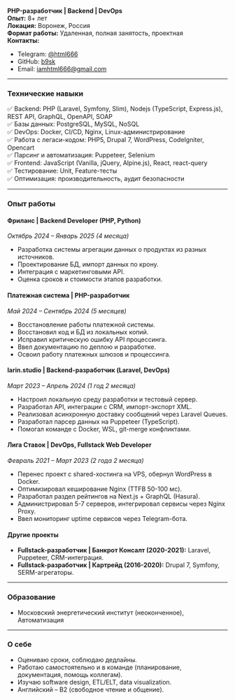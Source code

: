 **PHP-разработчик | Backend | DevOps**  
**Опыт:** 8+ лет  
**Локация:** Воронеж, Россия  
**Формат работы:** Удаленная, полная занятость, проектная  
**Контакты:**  
- Telegram: [@html666](https://t.me/html666)  
- GitHub: [b9sk](https://github.com/b9sk)  
- Email: iamhtml666@gmail.com  

---

### **Технические навыки**  
✅ Backend: PHP (Laravel, Symfony, Slim), Nodejs (TypeScript, Express.js), REST API, GraphQL, OpenAPI, SOAP  
✅ Базы данных: PostgreSQL, MySQL, NoSQL  
✅ DevOps: Docker, CI/CD, Nginx, Linux-администрирование  
✅ Работа с легаси-кодом: PHP5, Drupal 7, WordPress, CodeIgniter, Opencart  
✅ Парсинг и автоматизация: Puppeteer, Selenium  
✅ Frontend: JavaScript (Vanilla, jQuery, Alpine.js), React, react-query  
✅ Тестирование: Unit, Feature-тесты  
✅ Оптимизация: производительность, аудит безопасности  

---

### **Опыт работы**  
#### **Фриланс | Backend Developer (PHP, Python)**  
*Октябрь 2024 – Январь 2025 (4 месяца)*  
- Разработка системы агрегации данных о продуктах из разных источников.  
- Проектирование БД, импорт данных по крону.  
- Интеграция с маркетинговыми API.  
- Оценка сроков и стоимости этапов разработки.  

#### **Платежная система | PHP-разработчик**  
*Май 2024 – Сентябрь 2024 (5 месяцев)*  
- Восстановление работы платежной системы.  
- Восстановил код и БД из локальных копий.  
- Исправил критическую ошибку API процессинга.  
- Ввел документацию по деплою и разработке.  
- Освоил работу платежных шлюзов и процессинга.  

#### **larin.studio | Backend-разработчик (Laravel, DevOps)**  
*Март 2023 – Апрель 2024 (1 год 2 месяца)*  
- Настроил локальную среду разработки и тестовый сервер.  
- Разработал API, интеграции с CRM, импорт-экспорт XML.  
- Реализовал асинхронную доставку сообщений через Laravel Queues.  
- Разработал парсер данных на Puppeteer (TypeScript).  
- Помогал команде с Docker, WSL, git-merge конфликтами.  

#### **Лига Ставок | DevOps, Fullstack Web Developer**  
*Февраль 2021 – Март 2023 (2 года 2 месяца)*  
- Перенес проект с shared-хостинга на VPS, обернул WordPress в Docker.  
- Оптимизировал кеширование Nginx (TTFB 50-100 мс).  
- Разработал раздел рейтингов на Next.js + GraphQL (Hasura).  
- Администрировал 5-7 серверов, интегрировал сервисы через Nginx Proxy.  
- Ввел мониторинг uptime сервисов через Telegram-бота.  

#### **Другие проекты**  
- **Fullstack-разработчик | Банкрот Консалт (2020-2021):** Laravel, Puppeteer, CRM-интеграция.  
- **Fullstack-разработчик | Картрейд (2016-2020):** Drupal 7, Symfony, SERM-агрегаторы.  

---

### **Образование**  
- Московский энергетический институт (неоконченное), Автоматизация  

---

### **О себе**  
- Оцениваю сроки, соблюдаю дедлайны.  
- Работаю самостоятельно и в команде (планирование, документация, помощь коллегам).  
- Изучаю software design, ETL/ELT, data visualization.  
- Английский – B2 (свободное чтение и общение).

